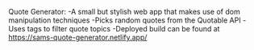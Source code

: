 Quote Generator:
-A small but stylish web app that makes use of dom manipulation techniques
-Picks random quotes from the Quotable API
-Uses tags to filter quote topics
-Deployed build can be found at https://sams-quote-generator.netlify.app/